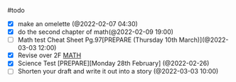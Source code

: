 #todo

- [x] make an omelette (@2022-02-07 04:30)
- [x] do the second chapter of math(@2022-02-09 19:00)
- [ ] Math test Cheat Sheet Pg.97[PREPARE (Thursday 10th March)](@2022-03-03 12:00)
- [x] Revise over 2F [MATH](@2022-03-03)
- [x] Science Test [PREPARE][Monday 28th February] (@2022-02-26)
- [ ] Shorten your draft and write it out into a story (@2022-03-03 10:00)
